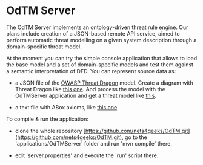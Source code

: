 
# OdTM Server

The OdTM Server implements an ontology-driven threat rule engine.
Our plans include creation of a JSON-based remote API service, 
aimed to perform automatic threat modelling on a given system description 
through a domain-specific threat model.

At the moment you can try the simple console application 
that allows to load the base model and a set of domain-specific models
and test them against a semantic interpretation of DFD.
You can represent source data as:

* a JSON file of the [OWASP Threat Dragon](https://owasp.org/www-project-threat-dragon/) model.
Create a diagram with Threat Dragon like [this one](cases/tdexample.json).
And process the model with the OdTMServer application and get a threat model like [this](cases/tdexample_modelled.json). 

* a text file with ABox axioms, like [this one](cases/01verysimplecase)


To compile & run the application:

* clone the whole repository [https://github.com/nets4geeks/OdTM.git](https://github.com/nets4geeks/OdTM.git),
go to the 'applications/OdTMServer' folder and run 'mvn compile' there.

* edit 'server.properties' and execute the 'run' script there.

